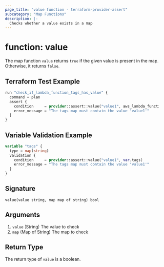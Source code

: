 ```yaml
---
page_title: "value function - terraform-provider-assert"
subcategory: "Map Functions"
description: |-
  Checks whether a value exists in a map
---
```


# function: value



The map function `value` returns `true` if the given value is present in the map. Otherwise, it returns `false`.

## Terraform Test Example

```terraform
run "check_if_lambda_function_tags_has_value" {
  command = plan
  assert {
    condition     = provider::assert::value("value1", aws_lambda_function.example.tags)
    error_message = "The tags map must contain the value 'value1'"
  }
}
```

## Variable Validation Example

```terraform
variable "tags" {
  type = map(string)
  validation {
    condition     = provider::assert::value("value1", var.tags)
    error_message = "The tags map must contain the value 'value1'"
  }
}
```

## Signature

<!-- signature generated by tfplugindocs -->
```text
value(value string, map map of string) bool
```

## Arguments

<!-- arguments generated by tfplugindocs -->
1. `value` (String) The value to check
1. `map` (Map of String) The map to check


## Return Type

The return type of `value` is a boolean.
